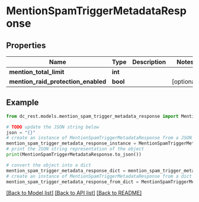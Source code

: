 # MentionSpamTriggerMetadataResponse


## Properties

Name | Type | Description | Notes
------------ | ------------- | ------------- | -------------
**mention_total_limit** | **int** |  | 
**mention_raid_protection_enabled** | **bool** |  | [optional] 

## Example

```python
from dc_rest.models.mention_spam_trigger_metadata_response import MentionSpamTriggerMetadataResponse

# TODO update the JSON string below
json = "{}"
# create an instance of MentionSpamTriggerMetadataResponse from a JSON string
mention_spam_trigger_metadata_response_instance = MentionSpamTriggerMetadataResponse.from_json(json)
# print the JSON string representation of the object
print(MentionSpamTriggerMetadataResponse.to_json())

# convert the object into a dict
mention_spam_trigger_metadata_response_dict = mention_spam_trigger_metadata_response_instance.to_dict()
# create an instance of MentionSpamTriggerMetadataResponse from a dict
mention_spam_trigger_metadata_response_from_dict = MentionSpamTriggerMetadataResponse.from_dict(mention_spam_trigger_metadata_response_dict)
```
[[Back to Model list]](../README.md#documentation-for-models) [[Back to API list]](../README.md#documentation-for-api-endpoints) [[Back to README]](../README.md)


